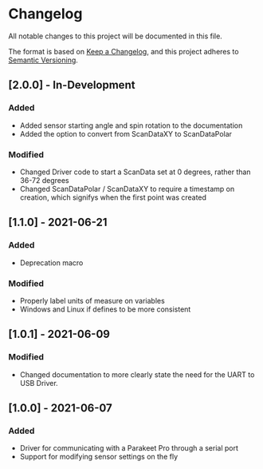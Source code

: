 # Changelog
All notable changes to this project will be documented in this file.

The format is based on [Keep a Changelog](https://keepachangelog.com/en/1.0.0/),
and this project adheres to [Semantic Versioning](https://semver.org/spec/v2.0.0.html).

## [2.0.0] - In-Development
### Added
- Added sensor starting angle and spin rotation to the documentation
- Added the option to convert from ScanDataXY to ScanDataPolar
### Modified
- Changed Driver code to start a ScanData set at 0 degrees, rather than 36-72 degrees
- Changed ScanDataPolar / ScanDataXY to require a timestamp on creation, which signifys when the first point was created

## [1.1.0] - 2021-06-21
### Added
- Deprecation macro

### Modified
- Properly label units of measure on variables
- Windows and Linux if defines to be more consistent

## [1.0.1] - 2021-06-09
### Modified
- Changed documentation to more clearly state the need for the UART to USB Driver.

## [1.0.0] - 2021-06-07
### Added
- Driver for communicating with a Parakeet Pro through a serial port
- Support for modifying sensor settings on the fly

